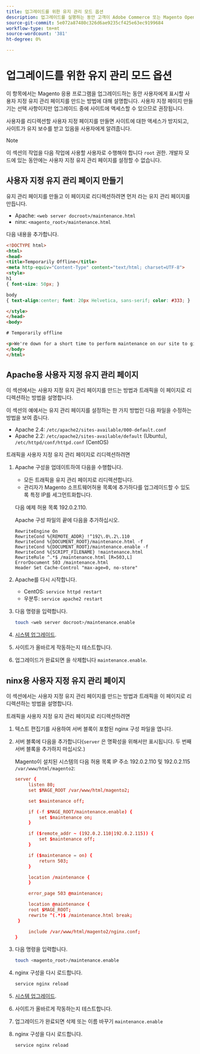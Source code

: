```yaml
---
title: 업그레이드를 위한 유지 관리 모드 옵션
description: 업그레이드를 실행하는 동안 고객이 Adobe Commerce 또는 Magento Open Source 저장소에 표시되는 사용자 지정 유지 관리 모드 페이지를 만듭니다.
source-git-commit: 5e072a87480c326d6ae9235cf425e63ec9199684
workflow-type: tm+mt
source-wordcount: '381'
ht-degree: 0%

---
```



# 업그레이드를 위한 유지 관리 모드 옵션

이 항목에서는 Magento 응용 프로그램을 업그레이드하는 동안 사용자에게 표시할 사용자 지정 유지 관리 페이지를 만드는 방법에 대해 설명합니다. 사용자 지정 페이지 만들기는 선택 사항이지만 업그레이드 중에 사이트에 액세스할 수 있으므로 권장됩니다.

사용자를 리디렉션할 사용자 지정 페이지를 만들면 사이트에 대한 액세스가 방지되고, 사이트가 유지 보수를 받고 있음을 사용자에게 알려줍니다.

>[!NOTE]
>
>이 섹션의 작업을 다음 작업에 사용할 사용자로 수행해야 합니다 `root` 권한. 개발자 모드에 있는 동안에는 사용자 지정 유지 관리 페이지를 설정할 수 없습니다.

## 사용자 지정 유지 관리 페이지 만들기

유지 관리 페이지를 만들고 이 페이지로 리디렉션하려면 먼저 라는 유지 관리 페이지를 만듭니다.

- Apache: `<web server docroot>/maintenance.html`
- ninx: `<magento_root>/maintenance.html`

다음 내용을 추가합니다.

```html
<!DOCTYPE html>
<html>
<head>
<title>Temporarily Offline</title>
<meta http-equiv="Content-Type" content="text/html; charset=UTF-8">
<style>
h1
{ font-size: 50px; }

body
{ text-align:center; font: 20px Helvetica, sans-serif; color: #333; }

</style>
</head>
<body>

# Temporarily offline

<p>We're down for a short time to perform maintenance on our site to give you the best possible experience. Check back soon!</p>
</body>
</html>
```

## Apache용 사용자 지정 유지 관리 페이지

이 섹션에서는 사용자 지정 유지 관리 페이지를 만드는 방법과 트래픽을 이 페이지로 리디렉션하는 방법을 설명합니다.

이 섹션의 예에서는 유지 관리 페이지를 설정하는 한 가지 방법인 다음 파일을 수정하는 방법을 보여 줍니다.

- Apache 2.4: `/etc/apache2/sites-available/000-default.conf`
- Apache 2.2: `/etc/apache2/sites-available/default` (Ubuntu), `/etc/httpd/conf/httpd.conf` (CentOS)

트래픽을 사용자 지정 유지 관리 페이지로 리디렉션하려면

1. Apache 구성을 업데이트하여 다음을 수행합니다.

   - 모든 트래픽을 유지 관리 페이지로 리디렉션합니다.
   - 관리자가 Magento 소프트웨어허용 목록에 추가하다를 업그레이드할 수 있도록 특정 IP를 세그먼트화합니다.

   다음 예제 허용 목록 192.0.2.110.

   Apache 구성 파일의 끝에 다음을 추가하십시오.

   ```terminal
   RewriteEngine On
   RewriteCond %{REMOTE_ADDR} !^192\.0\.2\.110
   RewriteCond %{DOCUMENT_ROOT}/maintenance.html -f
   RewriteCond %{DOCUMENT_ROOT}/maintenance.enable -f
   RewriteCond %{SCRIPT_FILENAME} !maintenance.html
   RewriteRule ^.*$ /maintenance.html [R=503,L]
   ErrorDocument 503 /maintenance.html
   Header Set Cache-Control "max-age=0, no-store"
   ```

1. Apache를 다시 시작합니다.

   - CentOS: `service httpd restart`
   - 우분투: `service apache2 restart`

1. 다음 명령을 입력합니다.

   ```bash
   touch <web server docroot>/maintenance.enable
   ```

1. [시스템 업그레이드](../implementation/perform-upgrade.md).
1. 사이트가 올바르게 작동하는지 테스트합니다.
1. 업그레이드가 완료되면 을 삭제합니다 `maintenance.enable`.

## ninx용 사용자 지정 유지 관리 페이지

이 섹션에서는 사용자 지정 유지 관리 페이지를 만드는 방법과 트래픽을 이 페이지로 리디렉션하는 방법을 설명합니다.

트래픽을 사용자 지정 유지 관리 페이지로 리디렉션하려면

1. 텍스트 편집기를 사용하여 서버 블록이 포함된 nginx 구성 파일을 엽니다.
1. 서버 블록에 다음을 추가합니다(`server` 은 명확성을 위해서만 표시됩니다. 두 번째 서버 블록을 추가하지 마십시오.)

   Magento이 설치된 시스템의 다음 허용 목록 IP 주소 192.0.2.110 및 192.0.2.115 `/var/www/html/magento2`:

   ```conf
   server {
        listen 80;
        set $MAGE_ROOT /var/www/html/magento2;
   
        set $maintenance off;
   
        if (-f $MAGE_ROOT/maintenance.enable) {
            set $maintenance on;
        }
   
        if ($remote_addr ~ (192.0.2.110|192.0.2.115)) {
            set $maintenance off;
        }
   
        if ($maintenance = on) {
            return 503;
        }
   
        location /maintenance {
        }
   
        error_page 503 @maintenance;
   
        location @maintenance {
        root $MAGE_ROOT;
        rewrite ^(.*)$ /maintenance.html break;
    }
   
        include /var/www/html/magento2/nginx.conf;
   }
   ```

1. 다음 명령을 입력합니다.

   ```bash
   touch <magento_root>/maintenance.enable
   ```

1. nginx 구성을 다시 로드합니다.

   ```bash
   service nginx reload
   ```

1. [시스템 업그레이드](../implementation/perform-upgrade.md).
1. 사이트가 올바르게 작동하는지 테스트합니다.
1. 업그레이드가 완료되면 삭제 또는 이름 바꾸기 `maintenance.enable`
1. nginx 구성을 다시 로드합니다.

   ```bash
   service nginx reload
   ```
